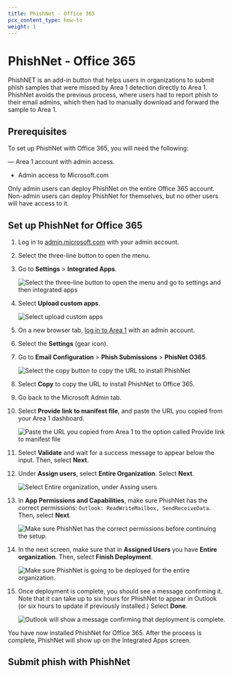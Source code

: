 ```yaml
---
title: PhishNet - Office 365
pcx_content_type: how-to
weight: 1
---
```


# PhishNet - Office 365

PhishNET is an add-in button that helps users in organizations to submit phish samples that were missed by Area 1 detection directly to Area 1. PhishNet avoids the previous process, where users had to report phish to their email admins, which then had to manually download and forward the sample to Area 1.

## Prerequisites

To set up PhishNet with Office 365, you will need the following:

— Area 1 account with admin access.
- Admin access to Microsoft.com

Only admin users can deploy PhishNet on the entire Office 365 account. Non-admin users can deploy PhishNet for themselves, but no other users will have access to it.

## Set up PhishNet for Office 365

1. Log in to [admin.microsoft.com](admin.microsoft.com) with your admin account.
2. Select the three-line button to open the menu.
3. Go to **Settings** > **Integrated Apps**.

    ![Select the three-line button to open the menu and go to settings and then integrated apps](/email-security/static/phish-submissions/phishnet-o365/step3-settings-apps.png)

4. Select **Upload custom apps**.

    ![Select upload custom apps](/email-security/static/phish-submissions/phishnet-o365/step4-custom-apps.png)

5. On a new browser tab, [log in to Area 1](https://horizon.area1security.com) with an admin account.

6. Select the **Settings** (gear icon).

7. Go to **Email Configuration** > **Phish Submissions** > **PhisNet O365**.

    ![Select the copy button to copy the URL to install PhishNet](/email-security/static/phish-submissions/phishnet-o365/step7-phish-submissions.png)

8. Select **Copy** to copy the URL to install PhishNet to Office 365.

9. Go back to the Microsoft Admin tab.

10. Select **Provide link to manifest file**, and paste the URL you copied from your Area 1 dashboard.

    ![Paste the URL you copied from Area 1 to the option called Provide link to manifest file](/email-security/static/phish-submissions/phishnet-o365/step10-link-manifest.png)

11. Select **Validate** and wait for a success message to appear below the input. Then, select **Next**.

12. Under **Assign users**, select **Entire Organization**. Select **Next**.

    ![Select Entire organization, under Assing users](/email-security/static/phish-submissions/phishnet-o365/step12-entire-org.png)

13. In **App Permissions and Capabilities**, make sure PhishNet has the correct permissions: `Outlook: ReadWriteMailbox, SendReceiveData`. Then, select **Next**.

    ![Make sure PhishNet has the correct permissions before continuing the setup.](/email-security/static/phish-submissions/phishnet-o365/step13-app-permissions.png)

14. In the next screen, make sure that in **Assigned Users** you have **Entire organization**. Then, select **Finish Deployment**.

    ![Make sure PhishNet is going to be deployed for the entire organization.](/email-security/static/phish-submissions/phishnet-o365/step14-entire-org.png)

15. Once deployment is complete, you should see a message confirming it. Note that it can take up to six hours for PhishNet to appear in Outlook (or six hours to update if previously installed.) Select **Done**.

    ![Outlook will show a message confirming that deployment is complete.](/email-security/static/phish-submissions/phishnet-o365/step15-deployed.png)

You have now installed PhishNet for Office 365. After the process is complete, PhishNet will show up on the Integrated Apps screen.

## Submit phish with PhishNet